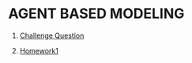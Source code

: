 # AGENT BASED MODELING

1. [Challenge Question](https://dpuri-wm.github.io/Agent-Based-Modelling/ChallengeQuestion)

2. [Homework1](https://dpuri-wm.github.io/Agent-Based-Modelling/Homework1)
